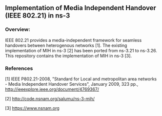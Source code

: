 ## Implementation of Media Independent Handover (IEEE 802.21) in ns-3 
### Overview:
IEEE 802.21 provides a media-independent framework for seamless handovers between heterogenous networks [1]. The existing implementation of MIH in ns-3 [2] has been ported from ns-3.21 to ns-3.26. This repository contains the implementation of MIH in ns-3 [3].
### References
[1] IEEE P802.21-2008, "Standard for Local and metropolitan area networks - Media Independent Handover Services", January 2009, 323 pp., http://ieeexplore.ieee.org/document/4769367/

[2] http://code.nsnam.org/salumu/ns-3-mih/

[3] https://www.nsnam.org
